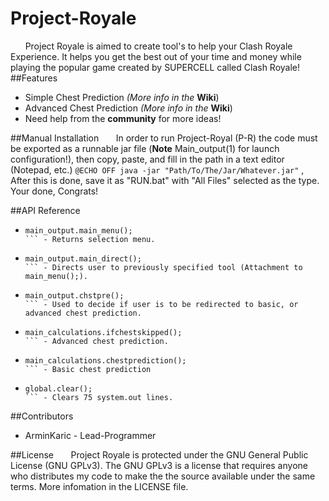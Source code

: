 # Project-Royale
&nbsp;&nbsp;&nbsp;&nbsp;&nbsp;&nbsp;Project Royale is aimed to create tool's to help your Clash Royale Experience. It helps you get the best out of your time and
money while playing the popular game created by SUPERCELL called Clash Royale!
##Features
+ Simple Chest Prediction
*(More info in the* **Wiki**)
+ Advanced Chest Prediction
*(More info in the* **Wiki**)
+ Need help from the **community** for more ideas!

##Manual Installation
&nbsp;&nbsp;&nbsp;&nbsp;&nbsp;&nbsp;In order to run Project-Royal (P-R) the code must be exported as a runnable jar file (**Note** Main_output(1) for launch configuration!), then copy, paste, and fill in the path in a text editor (Notepad, etc.) 
    ```
    @ECHO OFF
     java -jar "Path/To/The/Jar/Whatever.jar"
    ```
, After this is done, save it as "RUN.bat" with "All Files" selected as the type. Your done, Congrats! 

##API Reference

+ ```
  main_output.main_menu(); 
  ``` - Returns selection menu.
+ ```
  main_output.main_direct();
  ``` - Directs user to previously specified tool (Attachment to main_menu();).
+ ```
  main_output.chstpre();
  ``` - Used to decide if user is to be redirected to basic, or advanced chest prediction.
+ ```
  main_calculations.ifchestskipped();
  ``` - Advanced chest prediction.
+ ```
  main_calculations.chestprediction();
  ``` - Basic chest prediction
+ ```
  global.clear();
  ``` - Clears 75 system.out lines.

##Contributors
  - ArminKaric - Lead-Programmer

##License
&nbsp;&nbsp;&nbsp;&nbsp;&nbsp;&nbsp;Project Royale is protected under the GNU General Public License (GNU GPLv3). The GNU GPLv3 is a license that requires anyone who distributes my code to make the the source available under the same terms. More infomation in the LICENSE file.

